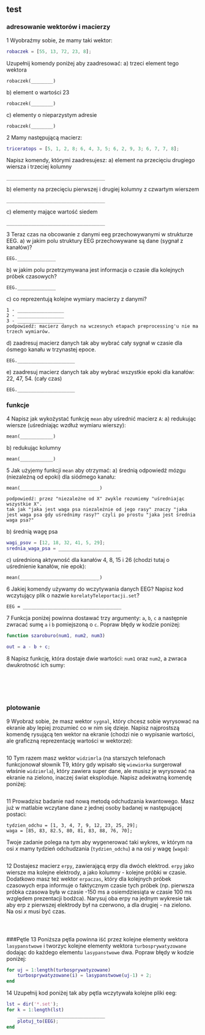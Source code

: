 test
----

### adresowanie wektorów i macierzy
1 Wyobraźmy sobie, że mamy taki wektor:
```matlab
robaczek = [55, 13, 72, 23, 8];
```
Uzupełnij komendy poniżej aby zaadresować:
a) trzeci element tego wektora
```
robaczek(________)
```
b) element o wartości 23
```
robaczek(________)
```
c) elementy o nieparzystym adresie
```
robaczek(________)
```

2 Mamy następującą macierz:
```matlab
triceratops = [5, 1, 2, 8; 6, 4, 3, 5; 6, 2, 9, 3; 6, 7, 7, 8];
```
Napisz komendy, którymi zaadresujesz:
a) element na przecięciu drugiego wiersza i trzeciej kolumny
```
____________________________________
```
b) elementy na przecięciu pierwszej i drugiej kolumny z czwartym wierszem
```
____________________________________
```
c) elementy mające wartość siedem
```
____________________________________
```

3 Teraz czas na obcowanie z danymi eeg przechowywanymi w strukturze EEG.
a) w jakim polu struktury EEG przechowywane są dane (sygnał z kanałów)?
```
EEG.______________
```
b) w jakim polu przetrzymywana jest informacja o czasie dla kolejnych próbek czasowych?
```
EEG.______________
```
c) co reprezentują kolejne wymiary macierzy z danymi?
```
1 - _________________
2 - _________________
3 - _________________
podpowiedź: macierz danych na wczesnych etapach preprocessing'u nie ma trzech wymiarów.
```
d) zaadresuj macierz danych tak aby wybrać cały sygnał w czasie dla ósmego kanału w trzynastej epoce.
```
EEG._____________________
```
e) zaadresuj macierz danych tak aby wybrać wszystkie epoki dla kanałów: 22, 47, 54. (cały czas)
```
EEG._____________________
```

### funkcje
4 Napisz jak wykożystać funkcję `mean` aby uśrednić macierz `A`:
a) redukując wiersze (uśredniając wzdłuż wymiaru wierszy):
```
mean(____________)
```
b) redukując kolumny
```
mean(____________)
```

5 Jak użyjemy funkcji `mean` aby otrzymać:
a) średnią odpowiedź mózgu (niezależną od epoki) dla siódmego kanału:
```
mean(_____________________________)

podpowiedź: przez "niezależne od X" zwykle rozumiemy "uśredniając wszystkie X".
tak jak "jaka jest waga psa niezależnie od jego rasy" znaczy "jaka jest waga psa gdy uśrednimy rasy?" czyli po prostu "jaka jest średnia waga psa?"
```
b) średnią wagę psa
```matlab
wagi_psov = [12, 18, 32, 41, 5, 29];
srednia_waga_psa = _______________________
```
c) uśrednioną aktywność dla kanałów 4, 8, 15 i 26 (chodzi tutaj o uśrednienie kanałów, nie epok):
```
mean(_____________________________)
```

6 Jakiej komendy używamy do wczytywania danych EEG? Napisz kod wczytujący plik o nazwie `korelatyTeleportacji.set`?
```
EEG = ____________________________________
```

7 Funkcja poniżej powinna dostawać trzy argumenty: `a`, `b`, `c` a następnie zwracać sumę `a` i `b` pomiejszoną o `c`. Popraw błędy w kodzie poniżej:
```matlab
function szaroburo(num1, num2, num3)

out = a - b + c;
```

8 Napisz funkcję, która dostaje dwie wartości: `num1` oraz `num2`, a zwraca dwukrotność ich sumy:
```





```

### plotowanie
9 Wyobraź sobie, że masz wektor `sygnal`, który chcesz sobie wyrysować na ekranie aby lepiej zrozumieć co w nim się dzieje. Napisz najprostszą komendę rysującą ten wektor na ekranie (chodzi nie o wypisanie wartości, ale graficzną reprezentację wartości w wektorze):
```

```

10 Tym razem masz wektor `widzimrla` (na starszych telefonach funkcjonował słownik T9, który gdy wpisało się `wiewiorka` surgerował właśnie `widzimrla`), który zawiera super dane, ale musisz je wyrysować na ekranie na zielono, inaczej świat eksploduje. Napisz adekwatną komendę poniżej:
```

```

11 Prowadzisz badanie nad nową metodą odchudzania kwantowego. Masz już w matlabie wczytane dane z jednej osoby badanej w następującej postaci:
```
tydzien_odchu = [1, 3, 4, 7, 9, 12, 23, 25, 29];
waga = [85, 83, 82.5, 80, 81, 83, 88, 76, 70];
```
Twoje zadanie polega na tym aby wygenerować taki wykres, w którym na osi *x* mamy tydzień odchudzania (`tydzien_odchu`) a na osi *y* wagę (`waga`):
```

```

12 Dostajesz macierz `erpy`, zawierającą erpy dla dwóch elektrod. `erpy` jako wiersze ma kolejne elektrody, a jako kolumny - kolejne próbki w czasie. Dodatkowo masz też wektor `erpaczas`, który dla kolejnych próbek czasowych erpa informuje o faktycznym czasie tych próbek (np. pierwsza próbka czasowa była w czasie -150 ms a osiemdziesiąta w czasie 100 ms względem prezentacji bodźca).
Narysuj oba erpy na jednym wykresie tak aby erp z pierwszej elektrody był na czerwono, a dla drugiej - na zielono. Na osi *x* musi być czas.
```



```

###Pętle
13 Poniższa pętla powinna iść przez kolejne elementy wektora `lasypanstwowe` i tworzyc kolejne elementy wektora `turbosprywatyzowane` dodając do każdego elementu `lasypanstwowe` dwa. Popraw błędy w kodzie poniżej:
```matlab
for uj = 1:length(turbosprywatyzowane)
	turbosprywatyzowane(i) = lasypanstwowe(uj-1) + 2;
end 
```

14 Uzupełnij kod poniżej tak aby pętla wczytywała kolejne pliki eeg:
```matlab
lst = dir('*.set');
for k = 1:length(lst)
	________________________________
	plotuj_to(EEG);
end
